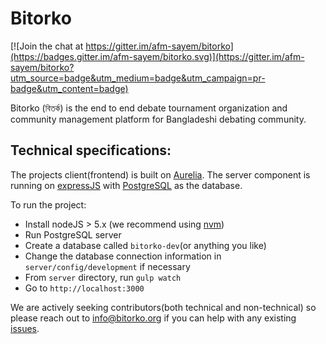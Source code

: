 # Bitorko

[![Join the chat at https://gitter.im/afm-sayem/bitorko](https://badges.gitter.im/afm-sayem/bitorko.svg)](https://gitter.im/afm-sayem/bitorko?utm_source=badge&utm_medium=badge&utm_campaign=pr-badge&utm_content=badge)

Bitorko (বিতর্ক) is the end to end debate tournament organization and community management platform for Bangladeshi debating community.

## Technical specifications:

The projects client(frontend) is built on [Aurelia](http://aurelia.io). The server component is running on [expressJS](http://expressjs.com/) with [PostgreSQL](http://postgresql.org) as the database.

To run the project:
- Install nodeJS > 5.x (we recommend using [nvm](https://github.com/creationix/nvm))
- Run PostgreSQL server
- Create a database called `bitorko-dev`(or anything you like)
- Change the database connection information in `server/config/development` if necessary
- From `server` directory, run `gulp watch`
- Go to `http://localhost:3000`

We are actively seeking contributors(both technical and non-technical) so please reach out to info@bitorko.org if you can help with any existing [issues](https://github.com/afm-sayem/bitorko/issues).
